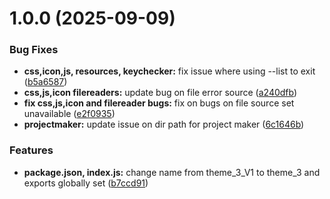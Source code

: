 # 1.0.0 (2025-09-09)


### Bug Fixes

* **css,icon,js, resources, keychecker:** fix issue where using --list to exit ([b5a6587](https://github.com/rontea/theme_3/commit/b5a65877ab22a33e95ceaca44407a49212f68a39))
* **css,js,icon filereaders:** update bug on file error source ([a240dfb](https://github.com/rontea/theme_3/commit/a240dfbfcd36def3d90c083b82dda460ddd00b9e))
* **fix css,js,icon and filereader bugs:** fix on bugs on file source set unavailable ([e2f0935](https://github.com/rontea/theme_3/commit/e2f0935198d37fe61b30bfb8ac9a867de609ad3c))
* **projectmaker:** update issue on dir path for project maker ([6c1646b](https://github.com/rontea/theme_3/commit/6c1646bd29c66e9d1dbf3f0ab0903bc55c4ee7ee))


### Features

* **package.json, index.js:** change name from theme_3_V1 to theme_3 and exports globally set ([b7ccd91](https://github.com/rontea/theme_3/commit/b7ccd91df0bf85610ad9d6685b69ff26af8aa639))
